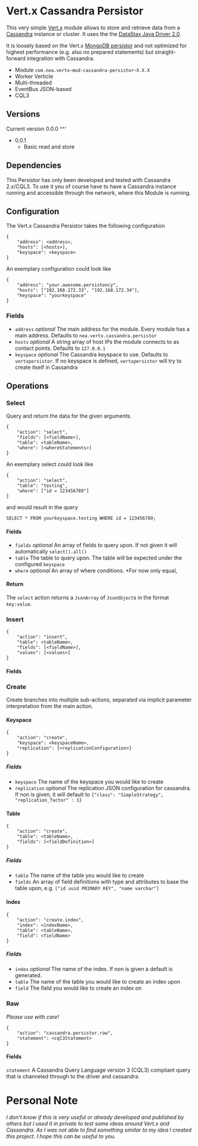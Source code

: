 # Vert.x Cassandra Persistor
This very simple [Vert.x][1] module allows to store and retrieve data from a [Cassandra][2] instance or cluster. It uses the the [DataStax Java Driver 2.0][3].

It is loosely based on the Vert.x [MongoDB persistor][4] and not optimized for highest performance (e.g. also no prepared statements) but straight-forward integration with Cassandra. 

* Module `com.nea.vertx~mod-cassandra-persistor~X.X.X`
* Worker Verticle
* Multi-threaded
* EventBus JSON-based
* CQL3

## Versions
Current version 0.0.0 ^^'

* 0.0.1
    * Basic read and store

## Dependencies
This Persistor has only been developed and tested with Cassandra 2.x/CQL3. To use it you of course have to have a Cassandra instance running and accessible through the network, where this Module is running.

## Configuration
The Vert.x Cassandra Persistor takes the following configuration

    {
        "address": <address>,
        "hosts": [<hosts>],
        "keyspace": <keyspace>
    }

An exemplary configuration could look like

    {
        "address": "your.awesome.persistency",
        "hosts": ["192.168.172.33", "192.168.172.34"],
        "keyspace": "yourkeyspace"
    }

### Fields
* `address` *optional* The main address for the module. Every module has a main address. Defaults to `nea.vertx.cassandra.persistor`
* `hosts` *optional* A string array of host IPs the module connects to as contact points. Defaults to `127.0.0.1`
* `keyspace` *optional* The Cassandra keyspace to use. Defaults to `vertxpersistor`. If no keyspace is defined, `vertxpersistor` will try to create itself in Cassandra

## Operations

### Select
Query and return the data for the given arguments.

    {
        "action": "select",
        "fields": [<fieldName>],
        "table": <tableName>,
        "where": [<whereStatements>]
    }

An exemplary select could look like

    {
        "action": "select",
        "table": "testing",
        "where": ["id = 123456789"]
    }

and would result in the query

    SELECT * FROM yourkeyspace.testing WHERE id = 123456789;
    
#### Fields
* `fields` *optional* An array of <String> fields to query upon. If not given it will automatically `select().all()`
* `table` The table to query upon. The table will be expected under the configured `keyspace`
* `where` *optional* An array of <String> where conditions. *For now only equal, 

#### Return
The `select` action returns a `JsonArray` of `JsonObject`s in the format `key:value`.

### Insert
    {
        "action": "insert",
        "table": <tableName>,
        "fields": [<fieldName>],
        "values": [<values>]
    }

#### Fields

### Create
Create branches into multiple sub-actions, separated via implicit parameter interpretation from the main action.

#### Keyspace
    {
        "action": "create",
        "keyspace": <keyspaceName>,
        "replication": {<replicationConfiguration>}
    }

##### Fields
* `keyspace` The name of the keyspace you would like to create
* `replication` *optional* The replication JSON configuration for cassandra. If non is given, it will default to `{"class": "SimpleStrategy", "replication_factor" : 1}`

#### Table
    {
        "action": "create",
        "table": <tableName>,
        "fields": [<fieldDefinition>]
    }

##### Fields
* `table` The name of the table you would like to create
* `fields` An array of <String> field definitions with type and attributes to base the table upon, e.g. `["id uuid PRIMARY KEY", "name varchar"]`

#### Index
    {
        "action": "create.index",
        "index": <indexName>,
        "table": <tableName>,
        "field": <fieldName>
    }

##### Fields
* `index` *optional* The name of the index. If non is given a default is generated.
* `table` The name of the table you would like to create an index upon
* `field` The field you would like to create an index on

### Raw
*Please use with care!*

    {
        "action": "cassandra.persistor.raw",
        "statement": <cql3Statement>
    }
    
#### Fields
`statement` A Cassandra Query Language version 3 (CQL3) compliant query that is channeled through to the driver and cassandra.

# Personal Note
*I don't know if this is very useful or already developed and published by others but I used it in private to test some ideas around Vert.x and Cassandra. As I was not able to find something similar to my idea I created this project. I hope this can be useful to you.* 

  [1]: http://vertx.io
  [2]: http://cassandra.apache.org/
  [3]: http://www.datastax.com/documentation/developer/java-driver/2.0
  [4]: https://github.com/vert-x/mod-mongo-persistor